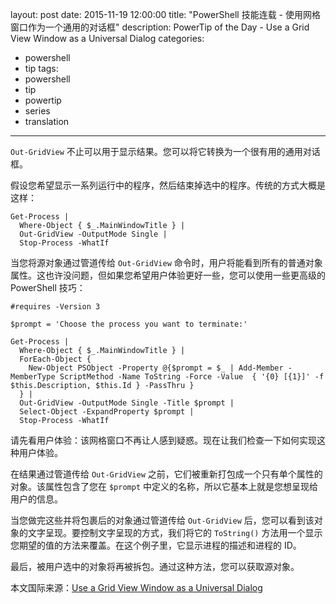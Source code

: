 ﻿layout: post
date: 2015-11-19 12:00:00
title: "PowerShell 技能连载 - 使用网格窗口作为一个通用的对话框"
description: PowerTip of the Day - Use a Grid View Window as a Universal Dialog
categories:
- powershell
- tip
tags:
- powershell
- tip
- powertip
- series
- translation
---
`Out-GridView` 不止可以用于显示结果。您可以将它转换为一个很有用的通用对话框。

假设您希望显示一系列运行中的程序，然后结束掉选中的程序。传统的方式大概是这样：

    Get-Process |
      Where-Object { $_.MainWindowTitle } |
      Out-GridView -OutputMode Single |
      Stop-Process -WhatIf

当您将源对象通过管道传给 `Out-GridView` 命令时，用户将能看到所有的普通对象属性。这也许没问题，但如果您希望用户体验更好一些，您可以使用一些更高级的 PowerShell 技巧：

    #requires -Version 3
    
    $prompt = 'Choose the process you want to terminate:'
    
    Get-Process |
      Where-Object { $_.MainWindowTitle } |
      ForEach-Object {
        New-Object PSObject -Property @{$prompt = $_ | Add-Member -MemberType ScriptMethod -Name ToString -Force -Value  { '{0} [{1}]' -f $this.Description, $this.Id } -PassThru }
      } |
      Out-GridView -OutputMode Single -Title $prompt |
      Select-Object -ExpandProperty $prompt |
      Stop-Process -WhatIf

请先看用户体验：该网格窗口不再让人感到疑惑。现在让我们检查一下如何实现这种用户体验。

在结果通过管道传给 `Out-GridView` 之前，它们被重新打包成一个只有单个属性的对象。该属性包含了您在 `$prompt` 中定义的名称，所以它基本上就是您想呈现给用户的信息。

当您做完这些并将包裹后的对象通过管道传给 `Out-GridView` 后，您可以看到该对象的文字呈现。要控制文字呈现的方式，我们将它的 `ToString()` 方法用一个显示您期望的值的方法来覆盖。在这个例子里，它显示进程的描述和进程的 ID。

最后，被用户选中的对象将再被拆包。通过这种方法，您可以获取源对象。

<!--more-->
本文国际来源：[Use a Grid View Window as a Universal Dialog](http://powershell.com/cs/blogs/tips/archive/2015/11/19/use-a-grid-view-window-as-a-universal-dialog.aspx)
